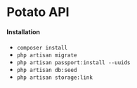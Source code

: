 # Potato API

#### Installation
* `composer install`
* `php artisan migrate`
* `php artisan passport:install --uuids`
* `php artisan db:seed`
* `php artisan storage:link`
